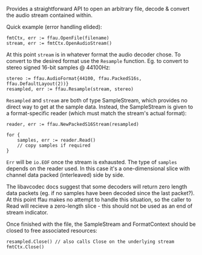 Provides a straightforward API to open an arbitrary file, decode & convert the audio stream contained within.

Quick example (error handling elided):

```
fmtCtx, err := ffau.OpenFile(filename)
stream, err := fmtCtx.OpenAudioStream()
```

At this point `stream` is in whatever format the audio decoder chose. To convert to the desired format use the `Resample` function. Eg. to convert to stereo signed 16-bit samples @ 44100Hz:

```
stereo := ffau.AudioFormat{44100, ffau.PackedS16s, ffau.DefaultLayout(2))}
resampled, err := ffau.Resample(stream, stereo)
```

`Resampled` and `stream` are both of type SampleStream, which provides no direct way to get at the sample data.
Instead, the SampleStream is given to a format-specific reader (which must match the stream's actual format):

```
reader, err := ffau.NewPackedS16Stream(resampled)

for {
    samples, err := reader.Read()
    // copy samples if required
}
```

`Err` will be `io.EOF` once the stream is exhausted.
The type of `samples` depends on the reader used. In this case it's a one-dimensional slice with channel data packed (interleaved) side by side.

The libavcodec docs suggest that some decoders will return zero length data packets (eg. if no samples have been decoded since the last packet?).
At this point ffau makes no attempt to handle this situation, so the caller to Read will recieve a zero-length slice - this should not be used as an end of stream indicator.

Once finished with the file, the SampleStream and FormatContext should be closed to free associated resources:

```
resampled.Close() // also calls Close on the underlying stream
fmtCtx.Close()
```

